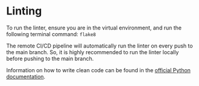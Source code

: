 # Linting

To run the linter, ensure you are in the virtual environment, and run the following terminal command: `flake8`

The remote CI/CD pipeline will automatically run the linter on every push to the main branch. So, it is highly recommended to run the linter locally before pushing to the main branch.

Information on how to write clean code can be found in the [official Python documentation](https://docs.python.org/3/tutorial/controlflow.html#intermezzo-coding-style).